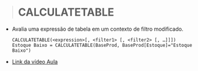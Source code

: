 ># CALCULATETABLE
* Avalia uma expressão de tabela em um contexto de filtro modificado.
  ```
  CALCULATETABLE(<expression>[, <filter1> [, <filter2> [, …]]])
  Estoque Baixo = CALCULATETABLE(BaseProd, BaseProd[Estoque]="Estoque Baixo")
  ```
* [Link da vídeo Aula](https://www.youtube.com/watch?v=wy8OoNfidJo)

